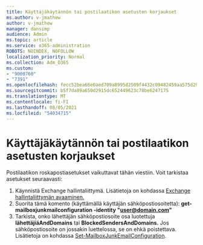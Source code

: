 ```yaml
---
title: Käyttäjäkäytännön tai postilaatikon asetusten korjaukset
ms.author: v-jmathew
author: v-jmathew
manager: dansimp
audience: Admin
ms.topic: article
ms.service: o365-administration
ROBOTS: NOINDEX, NOFOLLOW
localization_priority: Normal
ms.collection: Adm_O365
ms.custom:
- "9000760"
- "7391"
ms.openlocfilehash: fecc52bea66e0aed709a8995d2509f4432c09482459aa575d29e4c7551375211
ms.sourcegitcommit: b5f7da89a650d2915dc652449623c78be6247175
ms.translationtype: MT
ms.contentlocale: fi-FI
ms.lasthandoff: 08/05/2021
ms.locfileid: "54034715"
---
```

# <a name="fix-user-policymailbox-settings"></a>Käyttäjäkäytännön tai postilaatikon asetusten korjaukset

Postilaatikon roskapostiasetukset vaikuttavat tähän viestiin. Voit tarkistaa asetukset seuraavasti:

1. Käynnistä Exchange hallintaliittymä. Lisätietoja on kohdassa [Exchange hallintaliittymän avaaminen.](https://go.microsoft.com/fwlink/?linkid=2101432)
2. Suorita tämä komento (käyttämällä käyttäjän sähköpostiosoitetta):  **get-mailboxjunkmailconfiguration -identity "user@domain.com"**
3. Tarkista, onko lähettäjän sähköpostiosoite osa luotettuja **lähettäjiäAndDomains** tai **BlockedSendersAndDomains.** Jos sähköpostiosoite on jossakin luettelossa, se on ehkä poistettava. Lisätietoja on kohdassa [Set-MailboxJunkEmailConfiguration](https://go.microsoft.com/fwlink/?linkid=2101047).
